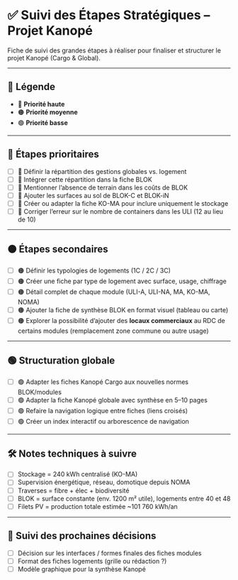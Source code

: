 # ✅ Suivi des Étapes Stratégiques – Projet Kanopé

Fiche de suivi des grandes étapes à réaliser pour finaliser et structurer le projet Kanopé (Cargo & Global).

---

## 📌 Légende

- 🔴 **Priorité haute**
- 🟠 **Priorité moyenne**
- 🟢 **Priorité basse**

---

## 🔴 Étapes prioritaires

- [ ] 🔴 Définir la répartition des gestions globales vs. logement
- [ ] 🔴 Intégrer cette répartition dans la fiche BLOK
- [ ] 🔴 Mentionner l’absence de terrain dans les coûts de BLOK
- [ ] 🔴 Ajouter les surfaces au sol de BLOK-C et BLOK-iN
- [ ] 🔴 Créer ou adapter la fiche KO-MA pour inclure uniquement le stockage
- [ ] 🔴 Corriger l’erreur sur le nombre de containers dans les ULI (12 au lieu de 10)

---

## 🟠 Étapes secondaires

- [ ] 🟠 Définir les typologies de logements (1C / 2C / 3C)
- [ ] 🟠 Créer une fiche par type de logement avec surface, usage, chiffrage
- [ ] 🟠 Détail complet de chaque module (ULI-A, ULI-NA, MA, KO-MA, NOMA)
- [ ] 🟠 Ajouter la fiche de synthèse BLOK en format visuel (tableau ou carte)
- [ ] 🟠 Explorer la possibilité d’ajouter des **locaux commerciaux** au RDC de certains modules (remplacement zone commune ou autre usage)

---

## 🟢 Structuration globale

- [ ] 🟢 Adapter les fiches Kanopé Cargo aux nouvelles normes BLOK/modules
- [ ] 🟢 Adapter la fiche Kanopé globale avec synthèse en 5–10 pages
- [ ] 🟢 Refaire la navigation logique entre fiches (liens croisés)
- [ ] 🟢 Créer un index interactif ou arborescence de navigation

---

## 🛠️ Notes techniques à suivre

- [ ] Stockage = 240 kWh centralisé (KO-MA)
- [ ] Supervision énergétique, réseau, domotique depuis NOMA
- [ ] Traverses = fibre + élec + biodiversité
- [ ] BLOK = surface constante (env. 1200 m² utile), logements entre 40 et 48
- [ ] Filets PV = production totale estimée ~101 760 kWh/an

---

## 🔄 Suivi des prochaines décisions

- [ ] Décision sur les interfaces / formes finales des fiches modules
- [ ] Format des fiches logements (grille ou rédaction ?)
- [ ] Modèle graphique pour la synthèse Kanopé
